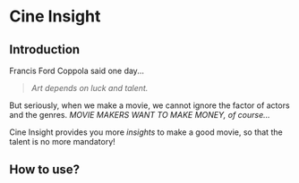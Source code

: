 # Cine Insight

## Introduction

Francis Ford Coppola said one day...

> _Art depends on luck and talent._

But seriously, when we make a movie, we cannot ignore the factor of actors and the genres. _MOVIE MAKERS WANT TO MAKE MONEY, of course..._

Cine Insight provides you more _insights_ to make a good movie, so that the talent is no more mandatory!

## How to use?